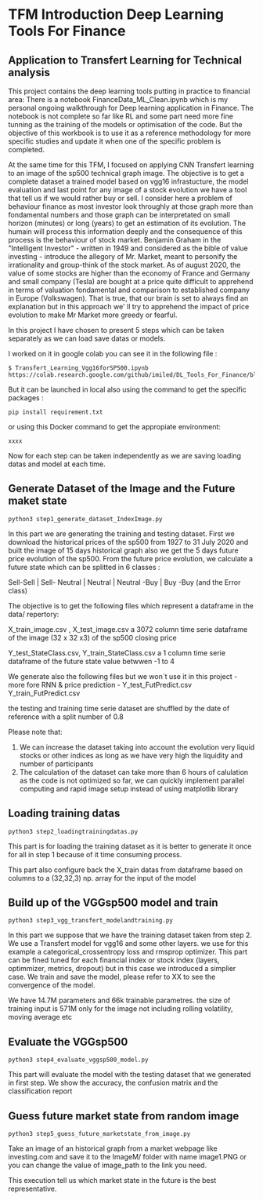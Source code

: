 # TFM Introduction Deep Learning Tools For Finance 
## Application to Transfert Learning for Technical analysis

This project contains the deep learning tools putting in practice to financial area:
There is a notebook FinanceData_ML_Clean.ipynb which is my personal ongoing walkthrough for Deep learning application in Finance.
The notebook is not complete so far like RL and some part need more fine tunning as the training of the models or optimisation of the code. But the objective of this workbook is to use it as a reference methodology for more specific studies and update it when one of the specific problem is completed. 

At the same time for this TFM, I focused  on applying CNN Transfert learning to an image of the sp500 technical graph image. The objective is to get a complete dataset a trained model based on vgg16 infrastucture, the model evaluation and last point for any image of a stock evolution we have a tool that tell us if we would rather  buy or sell.
I consider here a problem of behaviour finance as most investor look throughly at those graph more than fondamental numbers and those graph can be interpretated on small horizon (minutes) or long (years) to get an estimation of its evolution. The humain will process this information deeply and the consequence of this process is the behaviour of stock market. Benjamin Graham in the "Intelligent Investor" - written in 1949 and considered as the bible of value investing - introduce the allegory of Mr. Market, meant to personify the irrationality and group-think of the stock market. As of august 2020, the value of some stocks are higher than the economy of France and Germany and small company (Tesla) are bought at a price quite difficult to apprehend in terms of valuation fondamental and comparison to established company in Europe (Volkswagen). That is true, that our brain is set to always find an explanation but in this approach we' ll try to apprehend the impact of price evolution to make Mr Market more greedy or fearful.

In this project I have chosen to present 5 steps which can be taken separately as we can load save datas or models. 

I worked on it in google colab you can see it in the following file :

```
$ Transfert_Learning_Vgg16forSP500.ipynb
https://colab.research.google.com/github/imiled/DL_Tools_For_Finance/blob/master/Transfert_Learning_Vgg16forSP500.ipynb
```
But it can be launched in local also using the command to get the specific packages :
```
pip install requirement.txt
```
or using this Docker command to get the appropiate environment:
```
xxxx
```

Now for each step can be taken independently as we are saving loading datas and model at each time.

## Generate Dataset of the Image and the Future maket state
```
python3 step1_generate_dataset_IndexImage.py
```

In this part we are generating the training and testing dataset.
First we download the historical prices of the sp500 from 1927 to 31 July 2020 and built the image of 15 days historical graph also we get the 5 days future price evolution of the sp500. 
From the future price evolution, we calculate a future state which can be splitted in 6 classes :

Sell-Sell | Sell- Neutral | Neutral | Neutral -Buy | Buy -Buy (and the Error class)

The objective is to get the following files which represent a dataframe in the data/ repertory:

X_train_image.csv , X_test_image.csv a 3072 column time serie dataframe  of the image (32 x 32 x3) of the sp500 closing price 

Y_test_StateClass.csv, Y_train_StateClass.csv a 1 column time serie dataframe of the future state value betwwen -1 to 4

We generate also the following files but we won´t use it in this project - more fore RNN & price prediction - Y_test_FutPredict.csv Y_train_FutPredict.csv

the testing and training time serie dataset are shuffled by the date of reference with a split number of 0.8

Please note that: 
1. We can increase the dataset taking into account the evolution very liquid stocks or other indices as long as we have very high the liquidity and number of participants 
2. The calculation of the dataset can take more than 6 hours of calulation as the code is not optimized so far, we can quickly implement parallel computing and rapid image setup instead of using matplotlib library

## Loading training datas
```
python3 step2_loadingtrainingdatas.py 
```

This part is for loading the training dataset as it is better to generate it once for all in step 1 because of it time consuming process.

This part also configure back the X_train datas from dataframe based on columns to a (32,32,3) np. array for the input of the model 

## Build up of the VGGsp500 model and train
```
python3 step3_vgg_transfert_modelandtraining.py
```

In this part we suppose that we have the training dataset taken from step 2.
We use a Transfert model for vgg16 and some other layers.
we use for this example a categorical_crossentropy loss and rmsprop optimizer.
This part can be fined tuned for each financial index or stock index (layers, optimmizer, metrics, dropout) but in this case we introduced a simplier case.
We train and save the model, please refer to XX to see the convergence of the model.

We have 14.7M parameters and 66k trainable parametres. the size of training input is 571M only for the image not including rolling volatility, moving average etc

## Evaluate the VGGsp500
```
python3 step4_evaluate_vggsp500_model.py
```
This part will evaluate the model with the testing dataset that we generated in first step.
We show the accuracy, the confusion matrix and the classification report 

## Guess future market state from random image
```
python3 step5_guess_future_marketstate_from_image.py
```
Take an image of an historical graph from a market webpage like investing.com  and save it to the ImageM/ folder with name image1.PNG or you can change the value of image_path to the link you need.

This execution tell us which market state in the future is the best representative.

